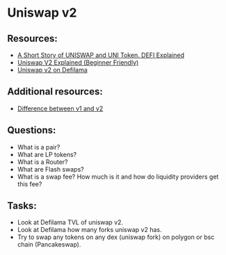 # Uniswap v2

## Resources:
* [A Short Story of UNISWAP and UNI Token. DEFI Explained](https://www.youtube.com/watch?v=LpjMgS4OVzs)
* [Uniswap V2 Explained (Beginner Friendly)](https://medium.com/@chiqing/uniswap-v2-explained-beginner-friendly-b5d2cb64fe0f)
* [Uniswap v2 on Defilama](https://defillama.com/protocol/uniswap-v2)

## Additional resources:
* [Difference between v1 and v2](https://rossbulat.medium.com/uniswap-v2-everything-new-with-the-decentralised-exchange-52b4bb2093ab)

## Questions:

* What is a pair?
* What are LP tokens?
* What is a Router?
* What are Flash swaps?
* What is a swap fee? How much is it and how do liquidity providers get this fee?

## Tasks:

* Look at Defilama TVL of uniswap v2.
* Look at Defilama how many forks uniswap v2 has.
* Try to swap any tokens on any dex (uniswap fork) on polygon or bsc chain (Pancakeswap).
